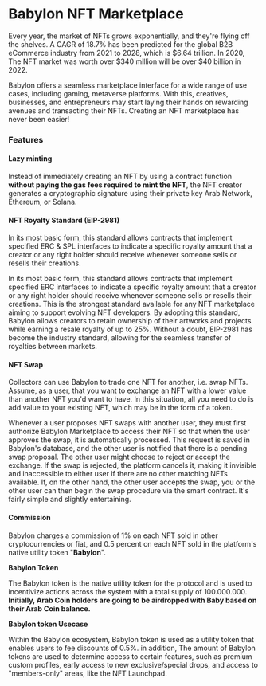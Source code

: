 # Babylon NFT Marketplace

Every year, the market of NFTs grows exponentially, and they're flying off the shelves. A CAGR of 18.7% has been predicted for the global B2B eCommerce industry from 2021 to 2028, which is $6.64 trillion. In 2020, The NFT market was worth over $340 million will be over $40 billion in 2022.

Babylon offers a seamless marketplace interface for a wide range of use cases, including gaming, metaverse platforms. With this, creatives, businesses, and entrepreneurs may start laying their hands on rewarding avenues and transacting their NFTs. Creating an NFT marketplace has never been easier!

### Features <a href="#solution" id="solution"></a>

#### Lazy minting

Instead of immediately creating an NFT by using a contract function **without paying the gas fees required to mint the NFT**, the NFT creator generates a cryptographic signature using their private key Arab Network, Ethereum, or Solana.

#### NFT Royalty Standard (EIP-2981) <a href="#eip" id="eip"></a>

In its most basic form, this standard allows contracts that implement specified ERC & SPL interfaces to indicate a specific royalty amount that a creator or any right holder should receive whenever someone sells or resells their creations.

In its most basic form, this standard allows contracts that implement specified ERC interfaces to indicate a specific royalty amount that a creator or any right holder should receive whenever someone sells or resells their creations. This is the strongest standard available for any NFT marketplace aiming to support evolving NFT developers. By adopting this standard, Babylon allows creators to retain ownership of their artworks and projects while earning a resale royalty of up to 25%. Without a doubt, EIP-2981 has become the industry standard, allowing for the seamless transfer of royalties between markets.



#### NFT Swap <a href="#nftswap" id="nftswap"></a>

Collectors can use Babylon to trade one NFT for another, i.e. swap NFTs. Assume, as a user, that you want to exchange an NFT with a lower value than another NFT you'd want to have. In this situation, all you need to do is add value to your existing NFT, which may be in the form of a token.

Whenever a user proposes NFT swaps with another user, they must first authorize Babylon Marketplace to access their NFT so that when the user approves the swap, it is automatically processed. This request is saved in Babylon's database, and the other user is notified that there is a pending swap proposal. The other user might choose to reject or accept the exchange. If the swap is rejected, the platform cancels it, making it invisible and inaccessible to either user if there are no other matching NFTs available. If, on the other hand, the other user accepts the swap, you or the other user can then begin the swap procedure via the smart contract. It's fairly simple and slightly entertaining.

#### Commission <a href="#commission" id="commission"></a>

Babylon charges a commission of 1% on each NFT sold in other cryptocurrencies or fiat, and 0.5 percent on each NFT sold in the platform's native utility token "**Babylon**".

**Babylon Token**

The Babylon token is the native utility token for the protocol and is used to incentivize actions across the system with a total supply of 100.000.000. **Initially, Arab Coin holders are going to be airdropped with Baby based on their Arab Coin balance.**



**Babylon token Usecase**

Within the Babylon ecosystem, Babylon token is used as a utility token that enables users to fee discounts of 0.5%. in addition, The amount of Babylon tokens are used to determine access to certain features, such as premium custom profiles, early access to new exclusive/special drops, and access to "members-only" areas, like the NFT Launchpad.
